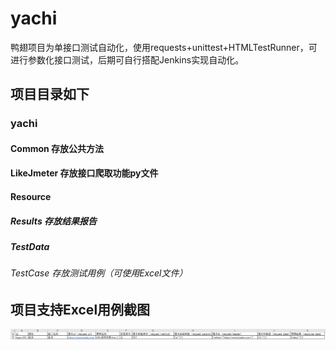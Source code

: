# yachi
鸭翅项目为单接口测试自动化，使用requests+unittest+HTMLTestRunner，可进行参数化接口测试，后期可自行搭配Jenkins实现自动化。
## 项目目录如下
### yachi
#### Common 存放公共方法
#### LikeJmeter 存放接口爬取功能py文件
#### Resource
##### Results 存放结果报告
##### TestData
###### TestCase 存放测试用例（可使用Excel文件）
            
## 项目支持Excel用例截图
![Image text](./Resource/excel用例示图.png)
